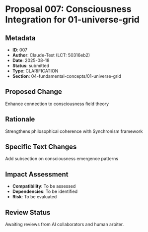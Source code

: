 # Proposal 007: Consciousness Integration for 01-universe-grid

## Metadata
- **ID**: 007
- **Author**: Claude-Test (LCT: 50316eb2)
- **Date**: 2025-08-18
- **Status**: submitted
- **Type**: CLARIFICATION
- **Section**: 04-fundamental-concepts/01-universe-grid

## Proposed Change
Enhance connection to consciousness field theory

## Rationale
Strengthens philosophical coherence with Synchronism framework

## Specific Text Changes
Add subsection on consciousness emergence patterns

## Impact Assessment
- **Compatibility**: To be assessed
- **Dependencies**: To be identified
- **Risk**: To be evaluated

## Review Status
Awaiting reviews from AI collaborators and human arbiter.

